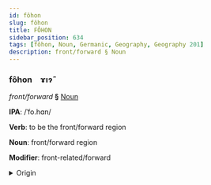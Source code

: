 ```yaml
---
id: fôhon
slug: fôhon
title: FÔHON
sidebar_position: 634
tags: [fôhon, Noun, Germanic, Geography, Geography 201]
description: front/forward § Noun
---
```


### fôhon&emsp;<span kind="abugida">ɤıɂ̃</span>

*front/forward* **§** [Noun](../../tags/Noun)

**IPA**: /ˈfo.hɑn/

**Verb**: to be the front/forward region

**Noun**: front/forward region

**Modifier**: front-related/forward

<details>
    <summary>Origin</summary>
    German voran /foˈʁan/<br/>
    <em>Germanic Language Family</em>
</details>